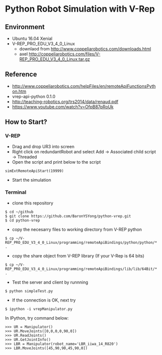 # Python Robot Simulation with V-Rep

## Environment
* Ubuntu 16.04 Xenial
* V-REP_PRO_EDU_V3_4_0_Linux
    * downlaod from http://www.coppeliarobotics.com/downloads.html
    * axel http://coppeliarobotics.com/files/V-REP_PRO_EDU_V3_4_0_Linux.tar.gz

## Reference
* http://www.coppeliarobotics.com/helpFiles/en/remoteApiFunctionsPython.htm
* vrep-api-python 0.1.0
* http://teaching-robotics.org/trs2014/data/renaud.pdf
* https://www.youtube.com/watch?v=OfpB87pRoUk

## How to Start?
### V-REP
* Drag and drop UR3 into screen
* Right click on redundantRobot and select Add -> Associated child script -> Threaded
* Open the script and print below to the script
```
simExtRemoteApiStart(19999)
```
* Start the simulation

### Terminal
* clone this repository
```
$ cd ~/github
$ git clone https://github.com/BaronYSYong/python-vrep.git
$ cd python-vrep
```
* copy the necesarry files to working directory from V-REP python 
```
$ cp ~/V-REP_PRO_EDU_V3_4_0_Linux/programming/remoteApiBindings/python/python/* . 
```
* copy the share object from V-REP library (If your V-Rep is 64 bits)
```
$ cp ~/V-REP_PRO_EDU_V3_4_0_Linux/programming/remoteApiBindings/lib/lib/64Bit/* .
```
* Test the server and client by runnning
```
$ python simpleTest.py
```
* If the connection is OK, next try
```
$ ipython -i vrepManipulator.py
```
In IPython, try command below:
```
>>> UR = Manipulator()
>>> UR.MoveJoints([0,0,0,0,90,0])
>>> UR.ReadJoints()
>>> UR.GetJointInfo()
>>> LBR = Manipulator(robot_name='LBR_iiwa_14_R820')
>>> LBR.MoveJoints([45,90,90,45,90,0])
```



